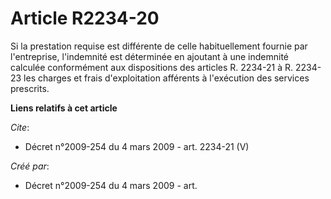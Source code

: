 # Article R2234-20

Si la prestation requise est différente de celle habituellement fournie par l'entreprise, l'indemnité est déterminée en
ajoutant à une indemnité calculée conformément aux dispositions des articles R. 2234-21 à R. 2234-23 les charges et frais
d'exploitation afférents à l'exécution des services prescrits.

**Liens relatifs à cet article**

_Cite_:

  - Décret n°2009-254 du 4 mars 2009 - art. 2234-21 (V)

_Créé par_:

  - Décret n°2009-254 du 4 mars 2009 - art.
